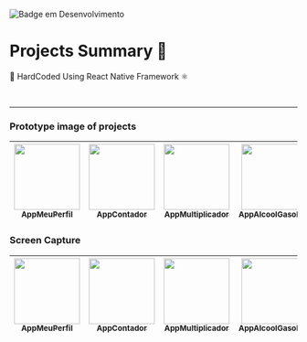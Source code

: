 ![Badge em Desenvolvimento](http://img.shields.io/static/v1?label=STATUS&message=EM%20DESENVOLVIMENTO&color=GREEN&style=for-the-badge)

<h1>Projects Summary 📝</h1>
<p>💅 HardCoded Using React Native Framework ⚛︎ </p>
<br>

<hr>

<h3>Prototype image of projects</h3>

| [<img src="https://drive.google.com/uc?id=14o_AOfQ5ADct8Y2_O7zlwS8nBeh2_zk8" width=115><br><sub>AppMeuPerfil</sub>](https://github.com/JeremiasAlgonz) |  [<img src="https://drive.google.com/uc?id=1kEAoJTxA9sWRRhrUfx3TkwhNpS4cSIp5" width=115><br><sub>AppContador</sub>](https://github.com/JeremiasAlgonz) |  [<img src="https://drive.google.com/uc?id=1ZIT3tuI9YzN3uJ0xJDybPgPCCMyM41T0" width=115><br><sub>AppMultiplicador</sub>](https://github.com/JeremiasAlgonz) | [<img src="https://drive.google.com/uc?id=1O6pv_geYGzF2-W-WF1L19gj13DhUQek6" width=115><br><sub>AppAlcoolGasolina</sub>](https://github.com/JeremiasAlgonz) |  [<img src="https://drive.google.com/uc?id=1p5QQsE2x1S9-CHwoSGI7EEa5qVZrEHfb" width=115><br><sub>AppCalculoIMC</sub>](https://github.com/JeremiasAlgonz) |  [<img src="https://drive.google.com/uc?id=1rkIsEn_61m8lH45vlXrGx-NggdJVnKdl" width=115><br><sub>AppNúmeroAleatório</sub>](https://github.com/JeremiasAlgonz) |  [<img src="https://drive.google.com/uc?id=1jHJYop7NMGb8y7Kq_IY297-uETg-uANu" width=115><br><sub>AppContaBancária</sub>](https://github.com/JeremiasAlgonz) |
| :---: | :---: | :---: | :---: | :---: | :---: | :---: |


<h3>Screen Capture</h3>

| [<img src="https://drive.google.com/uc?id=14o_AOfQ5ADct8Y2_O7zlwS8nBeh2_zk8" width=115><br><sub>AppMeuPerfil</sub>](https://github.com/JeremiasAlgonz) |  [<img src="https://drive.google.com/uc?id=1kEAoJTxA9sWRRhrUfx3TkwhNpS4cSIp5" width=115><br><sub>AppContador</sub>](https://github.com/JeremiasAlgonz) |  [<img src="https://drive.google.com/uc?id=1ZIT3tuI9YzN3uJ0xJDybPgPCCMyM41T0" width=115><br><sub>AppMultiplicador</sub>](https://github.com/JeremiasAlgonz) | [<img src="https://drive.google.com/uc?id=1O6pv_geYGzF2-W-WF1L19gj13DhUQek6" width=115><br><sub>AppAlcoolGasolina</sub>](https://github.com/JeremiasAlgonz) |  [<img src="https://drive.google.com/uc?id=1p5QQsE2x1S9-CHwoSGI7EEa5qVZrEHfb" width=115><br><sub>AppCalculoIMC</sub>](https://github.com/JeremiasAlgonz) |  [<img src="https://drive.google.com/uc?id=1rkIsEn_61m8lH45vlXrGx-NggdJVnKdl" width=115><br><sub>AppNúmeroAleatório</sub>](https://github.com/JeremiasAlgonz) |  [<img src="https://drive.google.com/uc?id=1jHJYop7NMGb8y7Kq_IY297-uETg-uANu" width=115><br><sub>AppContaBancária</sub>](https://github.com/JeremiasAlgonz) |
| :---: | :---: | :---: | :---: | :---: | :---: | :---: |

